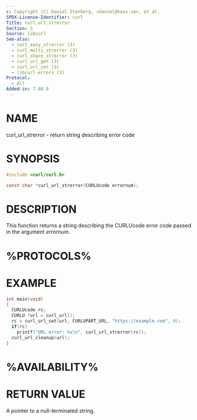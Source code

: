 ```yaml
---
c: Copyright (C) Daniel Stenberg, <daniel@haxx.se>, et al.
SPDX-License-Identifier: curl
Title: curl_url_strerror
Section: 3
Source: libcurl
See-also:
  - curl_easy_strerror (3)
  - curl_multi_strerror (3)
  - curl_share_strerror (3)
  - curl_url_get (3)
  - curl_url_set (3)
  - libcurl-errors (3)
Protocol:
  - All
Added-in: 7.80.0
---
```


# NAME

curl_url_strerror - return string describing error code

# SYNOPSIS

~~~c
#include <curl/curl.h>

const char *curl_url_strerror(CURLUcode errornum);
~~~

# DESCRIPTION

This function returns a string describing the CURLUcode error code passed in
the argument *errornum*.

# %PROTOCOLS%

# EXAMPLE

~~~c
int main(void)
{
  CURLUcode rc;
  CURLU *url = curl_url();
  rc = curl_url_set(url, CURLUPART_URL, "https://example.com", 0);
  if(rc)
    printf("URL error: %s\n", curl_url_strerror(rc));
  curl_url_cleanup(url);
}
~~~

# %AVAILABILITY%

# RETURN VALUE

A pointer to a null-terminated string.
